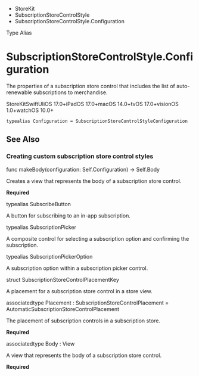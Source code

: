 

- StoreKit
- SubscriptionStoreControlStyle
-  SubscriptionStoreControlStyle.Configuration 

Type Alias

# SubscriptionStoreControlStyle.Configuration

The properties of a subscription store control that includes the list of auto-renewable subscriptions to merchandise.

StoreKitSwiftUIiOS 17.0+iPadOS 17.0+macOS 14.0+tvOS 17.0+visionOS 1.0+watchOS 10.0+

``` source
typealias Configuration = SubscriptionStoreControlStyleConfiguration
```

## See Also

### Creating custom subscription store control styles

func makeBody(configuration: Self.Configuration) -> Self.Body

Creates a view that represents the body of a subscription store control.

**Required**

typealias SubscribeButton

A button for subscribing to an in-app subscription.

typealias SubscriptionPicker

A composite control for selecting a subscription option and confirming the subscription.

typealias SubscriptionPickerOption

A subscription option within a subscription picker control.

struct SubscriptionStoreControlPlacementKey

A placement for a subscription store control in a store view.

associatedtype Placement : SubscriptionStoreControlPlacement = AutomaticSubscriptionStoreControlPlacement

The placement of subscription controls in a subscription store.

**Required**

associatedtype Body : View

A view that represents the body of a subscription store control.

**Required**

